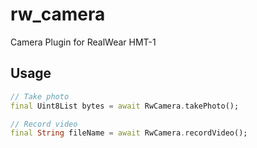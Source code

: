 # rw_camera

Camera Plugin for RealWear HMT-1

## Usage

```dart
// Take photo
final Uint8List bytes = await RwCamera.takePhoto();

// Record video
final String fileName = await RwCamera.recordVideo();
```